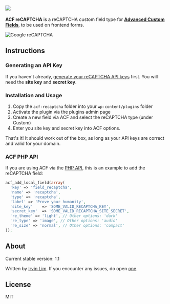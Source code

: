# <a href="https://wordpress.org/plugins/advanced-custom-fields-recaptcha-field/"><img src="https://raw.githubusercontent.com/irvinlim/acf-recaptcha/master/assets/icon-256x256.png"></a>

**ACF reCAPTCHA** is a reCAPTCHA custom field type for **[Advanced Custom Fields](http://www.advancedcustomfields.com/)**, to be used on frontend forms.

![Google reCAPTCHA](https://www.google.com/recaptcha/intro/images/hero-recaptcha-demo.gif)

## Instructions

### Generating an API Key

If you haven't already, [generate your reCAPTCHA API keys](https://www.google.com/recaptcha/admin) first. You will need the **site key** and **secret key**.

### Installation and Usage

1. Copy the `acf-recaptcha` folder into your `wp-content/plugins` folder
2. Activate the plugin via the plugins admin page
3. Create a new field via ACF and select the reCAPTCHA type (under Custom)
4. Enter you site key and secret key into ACF options.

That's it! It should work out of the box, as long as your API keys are correct and valid for your domain.

### ACF PHP API

If you are using ACF via the [PHP API](https://www.advancedcustomfields.com/resources/register-fields-via-php/), this is an example to add the reCAPTCHA field:

```php
acf_add_local_field(array(
  'key' => 'field_recaptcha',
  'name' => 'recaptcha',
  'type' => 'recaptcha',
  'label' => 'Prove your humanity',
  'site_key'	=> 'SOME_VALID_RECAPTCHA_KEY',
  'secret_key'	=> 'SOME_VALID_RECAPTCHA_SITE_SECRET',
  're_theme' => 'light', // Other options: 'dark'
  're_type'	=> 'image', // Other options: 'audio'
  're_size'	=> 'normal', // Other options: 'compact'
));
```

## About

Current stable version: 1.1

Written by [Irvin Lim](https://irvinlim.com). If you encounter any issues, do open [one](https://github.com/irvinlim/acf-recaptcha/issues/new).

## License

MIT
